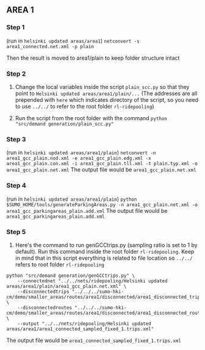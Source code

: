 ## AREA 1

### Step 1
(run in `helsinki updated areas/area1`)
`netconvert -s area1_connected.net.xml -p plain`

Then the result is moved to area1/plain to keep folder structure intact

### Step 2
1. Change the local variables inside the script `plain_scc.py` so that they point to `Helsinki updated areas/area1/plain/...` (The addresses are all prepended with `here` which indicates directory of the script, so you need to use `../../` to refer to the root folder `rl-ridepooling`)

2. Run the script from the root folder with the command `python "src/demand generation/plain_scc.py"`

### Step 3
(run in `helsinki updated areas/area1/plain`)
`netconvert -n area1_gcc_plain.nod.xml -e area1_gcc_plain.edg.xml -x area1_gcc_plain.con.xml -i area1_gcc_plain.tll.xml -t plain.typ.xml -o area1_gcc_plain.net.xml`
The output file would be `area1_gcc_plain.net.xml`

### Step 4
(run in `helsinki updated areas/area1/plain`)
`python $SUMO_HOME/tools/generateParkingAreas.py -n area1_gcc_plain.net.xml -o area1_gcc_parkingareas_plain.add.xml`
The output file would be `area1_gcc_parkingareas_plain.add.xml`

### Step 5
1. Here's the command to run genGCCtrips.py (sampling ratio is set to 1 by default). Run this command inside the root folder `rl-ridepooling`. Keep in mind that in this script everything is related to file location so `../../` refers to root folder `rl-ridepooling`

```
python "src/demand generation/genGCCtrips.py" \
    --connectednet "../../nets/ridepooling/Helsinki updated areas/area1/plain/area1_gcc_plain.net.xml" \
    --disconnectedtrips "../../../sumo-hki-cm/demo/smaller_areas/routes/area1/disconnected/area1_disconnected_trips.rou.xml" \
    --disconnectedroutes "../../../sumo-hki-cm/demo/smaller_areas/routes/area1/disconnected/area1_disconnected_routes.rou.xml" \
    --output "../../nets/ridepooling/Helsinki updated areas/area1/area1_connected_sampled_fixed_1.trips.xml"
```
The output file would be `area1_connected_sampled_fixed_1.trips.xml`